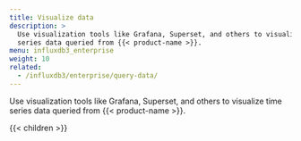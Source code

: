```yaml
---
title: Visualize data
description: >
  Use visualization tools like Grafana, Superset, and others to visualize time
  series data queried from {{< product-name >}}.
menu: influxdb3_enterprise
weight: 10
related:
  - /influxdb3/enterprise/query-data/
---
```


Use visualization tools like Grafana, Superset, and others to visualize time
series data queried from {{< product-name >}}.

{{< children >}}

